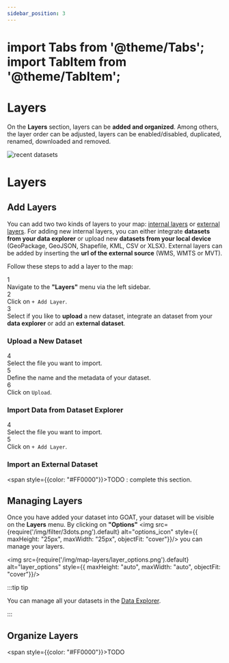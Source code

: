```yaml
---
sidebar_position: 3
---
```



import Tabs from '@theme/Tabs';
import TabItem from '@theme/TabItem';
=======
# Layers

On the **Layers** section, layers can be **added and organized**. Among others, the layer order can be adjusted, layers can be enabled/disabled, duplicated, renamed, downloaded and removed.

<div style={{ display: 'flex', flexDirection: 'column', alignItems: 'center' }}>
  <img src={require('/img/map/layers/overview.png').default} alt="recent datasets" style={{ maxHeight: "auto", maxWidth: "auto", objectFit: "cover"}}/>
</div> 

# Layers

## Add Layers

You can add two two kinds of layers to your map: [internal layers](../data/layer_types) or [external layers](../data/layer_types). For adding new internal layers, you can either integrate **datasets from your data explorer** or upload new **datasets from your local device** (GeoPackage, GeoJSON, Shapefile, KML, CSV or XLSX). External layers can be added by inserting the **url of the external source** (WMS, WMTS or MVT). 

Follow these steps to add a layer to the map: 

<div class="step">
  <div class="step-number">1</div>
  <div class="content">Navigate to the <b>"Layers"</b> menu via the left sidebar.</div>
</div>

<div class="step">
  <div class="step-number">2</div>
  <div class="content">Click on <code>+ Add Layer</code>. </div>
</div>

<div class="step">
  <div class="step-number">3</div>
  <div class="content">Select if you like to <b>upload</b> a new dataset, integrate an dataset from your <b>data explorer</b> or add an <b>external dataset</b>.</div>
</div>

<Tabs>
  <TabItem value="Dataset Upload" label="Dataset Upload" default className="tabItemBox">

### Upload a New Dataset

<div class="step">
  <div class="step-number">4</div>
  <div class="content">Select the file you want to import.</div>
</div>

<div class="step">
  <div class="step-number">5</div>
  <div class="content">Define the name and the metadata of your dataset.</div>
</div>

<div class="step">
  <div class="step-number">6</div>
  <div class="content">Click on <code>Upload</code>.</div>
</div>

  </TabItem>
  <TabItem value="Dataset Explorer" label="Dataset Explorer" className="tabItemBox">

### Import Data from Dataset Explorer

<div class="step">
  <div class="step-number">4</div>
  <div class="content">Select the file you want to import.</div>
</div>

<div class="step">
  <div class="step-number">5</div>
  <div class="content">Click on <code>+ Add Layer</code>.</div>
</div>


  </TabItem>
  <TabItem value="Dataset External" label="Dataset External" className="tabItemBox">

  ### Import an External Dataset

<span style={{color: "#FF0000"}}>TODO : complete this section. </span> 

  </TabItem>
</Tabs>

## Managing Layers

Once you have added your dataset into GOAT, your dataset will be visible on the **Layers** menu. By clicking on **"Options"** <img src={require('/img/filter/3dots.png').default} alt="options_icon" style={{ maxHeight: "25px", maxWidth: "25px", objectFit: "cover"}}/> you can manage your layers.

<img src={require('/img/map-layers/layer_options.png').default} alt="layer_options" style={{ maxHeight: "auto", maxWidth: "auto", objectFit: "cover"}}/> 



:::tip tip

You can manage all your datasets in the [Data Explorer](../workspace/data_explorer). 

:::

## Organize Layers

<span style={{color: "#FF0000"}}>TODO</span>